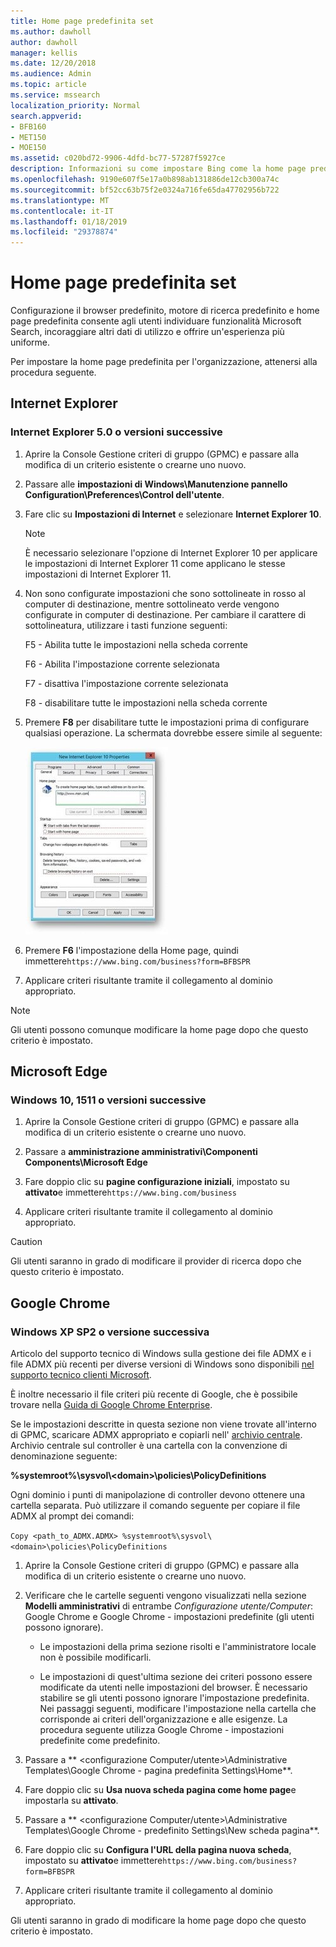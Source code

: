 ```yaml
---
title: Home page predefinita set
ms.author: dawholl
author: dawholl
manager: kellis
ms.date: 12/20/2018
ms.audience: Admin
ms.topic: article
ms.service: mssearch
localization_priority: Normal
search.appverid:
- BFB160
- MET150
- MOE150
ms.assetid: c020bd72-9906-4dfd-bc77-57287f5927ce
description: Informazioni su come impostare Bing come la home page predefinita per la propria azienda con Microsoft Search.
ms.openlocfilehash: 9190e607f5e17a0b898ab131886de12cb300a74c
ms.sourcegitcommit: bf52cc63b75f2e0324a716fe65da47702956b722
ms.translationtype: MT
ms.contentlocale: it-IT
ms.lasthandoff: 01/18/2019
ms.locfileid: "29378874"
---
```

# <a name="set-default-homepage"></a>Home page predefinita set

Configurazione il browser predefinito, motore di ricerca predefinito e home page predefinita consente agli utenti individuare funzionalità Microsoft Search, incoraggiare altri dati di utilizzo e offrire un'esperienza più uniforme.
  
Per impostare la home page predefinita per l'organizzazione, attenersi alla procedura seguente.
  
## <a name="internet-explorer"></a>Internet Explorer

### <a name="internet-explorer-50-or-later"></a>Internet Explorer 5.0 o versioni successive

1. Aprire la Console Gestione criteri di gruppo (GPMC) e passare alla modifica di un criterio esistente o crearne uno nuovo.
    
2. Passare alle **impostazioni di Windows\Manutenzione pannello Configuration\Preferences\Control dell'utente**.
    
3. Fare clic su **Impostazioni di Internet** e selezionare **Internet Explorer 10**.
    
    > [!NOTE]
    > È necessario selezionare l'opzione di Internet Explorer 10 per applicare le impostazioni di Internet Explorer 11 come applicano le stesse impostazioni di Internet Explorer 11. 
  
4. Non sono configurate impostazioni che sono sottolineate in rosso al computer di destinazione, mentre sottolineato verde vengono configurate in computer di destinazione. Per cambiare il carattere di sottolineatura, utilizzare i tasti funzione seguenti:
    
    F5 - Abilita tutte le impostazioni nella scheda corrente
    
    F6 - Abilita l'impostazione corrente selezionata
    
    F7 - disattiva l'impostazione corrente selezionata
    
    F8 - disabilitare tutte le impostazioni nella scheda corrente
    
5. Premere **F8** per disabilitare tutte le impostazioni prima di configurare qualsiasi operazione. La schermata dovrebbe essere simile al seguente: 
    
    ![Finestra di dialogo Proprietà Internet Explorer 10](media/2fd55755-5007-4e33-a795-c42ce2fcef4a.jpg)
  
6. Premere **F6** l'impostazione della Home page, quindi immettere`https://www.bing.com/business?form=BFBSPR`
    
7. Applicare criteri risultante tramite il collegamento al dominio appropriato.
    
> [!NOTE]
> Gli utenti possono comunque modificare la home page dopo che questo criterio è impostato. 
  
## <a name="microsoft-edge"></a>Microsoft Edge

### <a name="windows-10-version-1511-or-later"></a>Windows 10, 1511 o versioni successive

1. Aprire la Console Gestione criteri di gruppo (GPMC) e passare alla modifica di un criterio esistente o crearne uno nuovo.
    
2. Passare a **amministrazione amministrativi\Componenti Components\Microsoft Edge**
    
1. Fare doppio clic su **pagine configurazione iniziali**, impostato su **attivato**e immettere`https://www.bing.com/business`
    
3. Applicare criteri risultante tramite il collegamento al dominio appropriato.
    
> [!CAUTION]
> Gli utenti saranno in grado di modificare il provider di ricerca dopo che questo criterio è impostato. 
  
## <a name="google-chrome"></a>Google Chrome

### <a name="windows-xp-sp2-or-later"></a>Windows XP SP2 o versione successiva

Articolo del supporto tecnico di Windows sulla gestione dei file ADMX e i file ADMX più recenti per diverse versioni di Windows sono disponibili [nel supporto tecnico clienti Microsoft](https://support.microsoft.com/en-us/help/3087759/how-to-create-and-manage-the-central-store-for-group-policy-administra).

È inoltre necessario il file criteri più recente di Google, che è possibile trovare nella [Guida di Google Chrome Enterprise](https://support.google.com/chrome/a/answer/187202).
  
Se le impostazioni descritte in questa sezione non viene trovate all'interno di GPMC, scaricare ADMX appropriato e copiarli nell' [archivio centrale](https://docs.microsoft.com/en-us/previous-versions/windows/it-pro/windows-vista/cc748955%28v%3dws.10%29). Archivio centrale sul controller è una cartella con la convenzione di denominazione seguente:
  
 **%systemroot%\sysvol\\<domain\>\policies\PolicyDefinitions**
  
Ogni dominio i punti di manipolazione di controller devono ottenere una cartella separata. Può utilizzare il comando seguente per copiare il file ADMX al prompt dei comandi:
  
 `Copy <path_to_ADMX.ADMX> %systemroot%\sysvol\<domain>\policies\PolicyDefinitions`
  
1. Aprire la Console Gestione criteri di gruppo (GPMC) e passare alla modifica di un criterio esistente o crearne uno nuovo.
    
2. Verificare che le cartelle seguenti vengono visualizzati nella sezione **Modelli amministrativi** di entrambe *Configurazione utente/Computer*: Google Chrome e Google Chrome - impostazioni predefinite (gli utenti possono ignorare).
    
   - Le impostazioni della prima sezione risolti e l'amministratore locale non è possibile modificarli.
    
   - Le impostazioni di quest'ultima sezione dei criteri possono essere modificate da utenti nelle impostazioni del browser. È necessario stabilire se gli utenti possono ignorare l'impostazione predefinita. Nei passaggi seguenti, modificare l'impostazione nella cartella che corrisponde ai criteri dell'organizzazione e alle esigenze. La procedura seguente utilizza Google Chrome - impostazioni predefinite come predefinito.
    
3. Passare a ** &lt;configurazione Computer/utente&gt;\Administrative Templates\Google Chrome - pagina predefinita Settings\Home**.
    
4. Fare doppio clic su **Usa nuova scheda pagina come home page**e impostarla su **attivato**.
    
5. Passare a ** &lt;configurazione Computer/utente&gt;\Administrative Templates\Google Chrome - predefinito Settings\New scheda pagina**.
    
6. Fare doppio clic su **Configura l'URL della pagina nuova scheda**, impostato su **attivato**e immettere`https://www.bing.com/business?form=BFBSPR`
    
7. Applicare criteri risultante tramite il collegamento al dominio appropriato.
    
Gli utenti saranno in grado di modificare la home page dopo che questo criterio è impostato.
